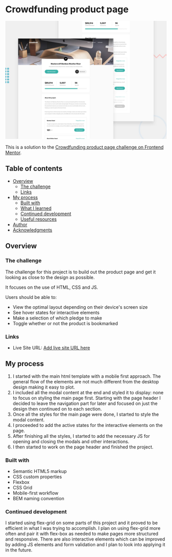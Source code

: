 # Crowdfunding product page

![Design preview for the Crowdfunding product page coding challenge](./design/desktop-preview.jpg)

This is a solution to the [Crowdfunding product page challenge on Frontend Mentor](https://www.frontendmentor.io/challenges/crowdfunding-product-page-7uvcZe7ZR).

## Table of contents

- [Overview](#overview)
  - [The challenge](#the-challenge)
  - [Links](#links)
- [My process](#my-process)
  - [Built with](#built-with)
  - [What I learned](#what-i-learned)
  - [Continued development](#continued-development)
  - [Useful resources](#useful-resources)
- [Author](#author)
- [Acknowledgments](#acknowledgments)

## Overview

### The challenge

The challenge for this project is to build out the product page and get it looking as close to the design as possible.

It focuses on the use of HTML, CSS and JS.

Users should be able to:

- View the optimal layout depending on their device's screen size
- See hover states for interactive elements
- Make a selection of which pledge to make
- Toggle whether or not the product is bookmarked

### Links

- Live Site URL: [Add live site URL here](https://aflamiano-std.github.io/crowdfunding-product-page-main/)

## My process
1. I started with the main html template with a mobile first approach. The general flow of the elements are not much different from the desktop design making it easy to plot.
2. I included all the modal content at the end and styled it to display: none to focus on styling the main page first. Starting with the page header I decided to leave the navigation part for later and focused on just the design then continued on to each section.
3. Once all the styles for the main page were done, I started to style the modal content.
4. I proceeded to add the active states for the interactive elements on the page.
5. After finishing all the styles, I started to add the necessary JS for opening and closing the modals and other interactions.
6. I then started to work on the page header and finished the project.

### Built with

- Semantic HTML5 markup
- CSS custom properties
- Flexbox
- CSS Grid
- Mobile-first workflow
- BEM naming convention

### Continued development

I started using flex-grid on some parts of this project and it proved to be efficient in what I was trying to accomplish. I plan on using flex-grid more often and pair it with flex-box as needed to make pages more structured and responsive. There are also interactive elements which can be improved by adding JS elements and form validation and I plan to look into applying it in the future.
